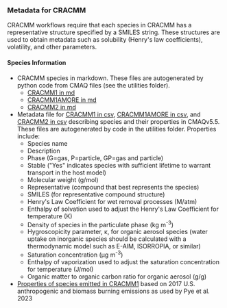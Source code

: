 ### Metadata for CRACMM

CRACMM workflows require that each species in CRACMM has a representative structure specified by a SMILES string. These structures are used to obtain metadata such as solubility (Henry's law coefficients), volatility, and other parameters.

#### Species Information

- CRACMM species in markdown. These files are autogenerated by python code from CMAQ files (see the utilities folder).
  * [CRACMM1 in md](cracmm1/cramm1_aq_species_table.md)
  * [CRACMM1AMORE in md](cracmm1amore/cracmm1amore_aq_species_table.md)
  * [CRACMM2 in md](cracmm2/cracmm2_species_table.md)
- Metadata file for [CRACMM1 in csv](cracmm1/cracmm1_aq_metadata.csv), [CRACMM1AMORE in csv](cracmm1amore/cracmm1amore_aq_metadata.csv), and [CRACMM2 in csv](cracmm2/cracmm2_metadata.csv) describing species and their properties in CMAQv5.5. These files are autogenerated by code in the utilities folder. Properties include:
  * Species name
  * Description
  * Phase (G=gas, P=particle, GP=gas and particle)
  * Stable ("Yes" indicates species with sufficient lifetime to warrant transport in the host model)
  * Molecular weight (g/mol)
  * Representative (compound that best represents the species)
  * SMILES (for representative compound structure)
  * Henry's Law Coefficient for wet removal processes (M/atm)
  * Enthalpy of solvation used to adjust the Henry's Law Coefficient for temperature (K)
  * Density of species in the particulate phase (kg m<sup>-3</sup>)
  * Hygroscopicity parameter, &kappa;, for organic aerosol species (water uptake on inorganic species should be calculated with a thermodynamic model such as E-AIM, ISORROPIA, or similar)
  * Saturation concentration (&mu;g m<sup>-3</sup>)
  * Enthalpy of vaporization used to adjust the saturation concentration for temperature (J/mol)
  * Organic matter to organic carbon ratio for organic aerosol (g/g)
- [Properties of species emitted in CRACMM1](cracmm1/CRACMM1_2017_emiss_properties.csv) based on 2017 U.S. anthropogenic and biomass burning emissions as used by Pye et al. 2023







